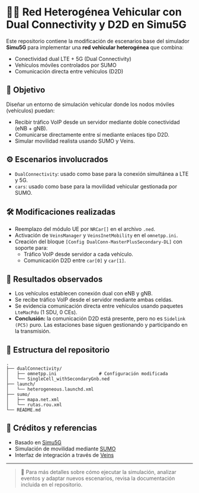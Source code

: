 # 🚗📡 Red Heterogénea Vehicular con Dual Connectivity y D2D en Simu5G

Este repositorio contiene la modificación de escenarios base del simulador **Simu5G** para implementar una **red vehicular heterogénea** que combina:

- Conectividad dual LTE + 5G (Dual Connectivity)
- Vehículos móviles controlados por SUMO
- Comunicación directa entre vehículos (D2D)

## 📌 Objetivo

Diseñar un entorno de simulación vehicular donde los nodos móviles (vehículos) puedan:

- Recibir tráfico VoIP desde un servidor mediante doble conectividad (eNB + gNB).
- Comunicarse directamente entre sí mediante enlaces tipo D2D.
- Simular movilidad realista usando SUMO y Veins.

## ⚙️ Escenarios involucrados

- `DualConnectivity`: usado como base para la conexión simultánea a LTE y 5G.
- `cars`: usado como base para la movilidad vehicular gestionada por SUMO.

## 🛠️ Modificaciones realizadas

- Reemplazo del módulo UE por `NRCar[]` en el archivo `.ned`.
- Activación de `VeinsManager` y `VeinsInetMobility` en el `omnetpp.ini`.
- Creación del bloque `[Config DualConn-MasterPlusSecondary-DL]` con soporte para:
  - Tráfico VoIP desde servidor a cada vehículo.
  - Comunicación D2D entre `car[0]` y `car[1]`.

## 🧪 Resultados observados

- Los vehículos establecen conexión dual con eNB y gNB.
- Se recibe tráfico VoIP desde el servidor mediante ambas celdas.
- Se evidencia comunicación directa entre vehículos usando paquetes `LteMacPdu` (1 SDU, 0 CEs).
- **Conclusión:** la comunicación D2D está presente, pero no es `Sidelink (PC5)` puro. Las estaciones base siguen gestionando y participando en la transmisión.

## 📂 Estructura del repositorio
```text
.
├── dualConnectivity/
│   ├── omnetpp.ini                # Configuración modificada
│   └── SingleCell_withSecondaryGnb.ned
├── launch/
│   └── heterogeneous.launchd.xml
├── sumo/
│   ├── mapa.net.xml
│   └── rutas.rou.xml
└── README.md
````
## 🧠 Créditos y referencias

- Basado en [Simu5G](https://github.com/Simu5G/Simu5G)
- Simulación de movilidad mediante [SUMO](https://www.eclipse.org/sumo/)
- Interfaz de integración a través de [Veins](https://veins.car2x.org/)

---

> 💬 Para más detalles sobre cómo ejecutar la simulación, analizar eventos y adaptar nuevos escenarios, revisa la documentación incluida en el repositorio.

